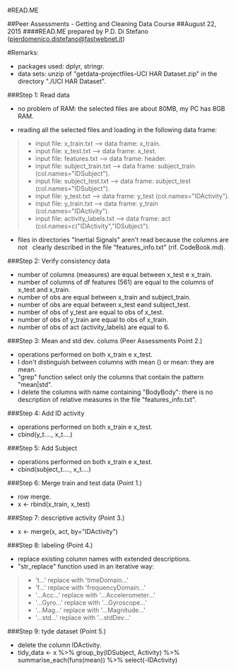 #READ.ME

##Peer Assessments - Getting and Cleaning Data Course
##August 22, 2015
####READ.ME prepared by P.D. Di Stefano (pierdomenico.distefano@fastwebnet.it)

#Remarks: 
* packages used:  dplyr, stringr.
* data sets: unzip of "getdata-projectfiles-UCI HAR Dataset.zip" in the directory "./UCI HAR Dataset". 


###Step 1: Read data
* no problem of RAM: the selected files are about 80MB, my PC has 8GB RAM.

* reading all the selected files and loading in the following data frame:
>*  input file: x_train.txt           --> data frame: x_train.
>*  input file: x_test.txt            --> data frame: x_test.
>*  input file: features.txt          --> data frame: header.
>*  input file: subject_train.txt     --> data frame: subject_train  (col.names="IDSubject").  
>*  input file: subject_test.txt      --> data frame: subject_test   (col.names="IDSubject").
>*  input file: y_test.txt            --> data frame: y_test  (col.names="IDActivity").  
>*  input file: y_train.txt           --> data frame: y_train (col.names="IDActivity").
>*  input file: activity_labels.txt   --> data frame: act  (col.names=c("IDActivity","IDSubject").

*  files in directories "Inertial Signals" aren't read because the columns are not
  clearly described in the file "features_info.txt" (rif. CodeBook.md). 

###Step 2: Verify consistency data
* number of columns (measures) are equal between x_test e x_train.
* number of columns of df features (561) are equal to the columns of x_test and x_train. 
* number of obs are equal between x_train and subject_train.
* number of obs are equal between x_test eand subject_test.
* number of obs of y_test are equal to obs of x_test.
* number of obs of y_train are equal to obs of x_train.
* number of obs of act (activity_labels) are equal to 6.  


###Step 3: Mean and std dev. colums (Peer Assessments Point 2.)
* operations performed on both x_train e x_test.
* I don't distinguish between columns with mean () or mean: they are mean.
* "grep" function select only the columns that contain the pattern "mean|std".
* I delete the columns with name containing "BodyBody": there is no description of relative measures in the file "features_info.txt".

###Step 4:  Add ID activity
* operations performed on both x_train e x_test.
* cbind(y_t...., x_t....)

###Step 5:  Add Subject
* operations performed on both x_train e x_test.
* cbind(subject_t...., x_t....) 

###Step 6: Merge train and test data (Point 1.)
* row merge.
* x <- rbind(x_train, x_test)
 
###Step 7: descriptive activity (Point 3.)
* x <- merge(x, act, by="IDActivity")
 
###Step 8: labeling (Point 4.)
* replace existing column names with extended descriptions.
* "str_replace" function used in an iterative way:

>* 't...'       replace with  'timeDomain...'
>* 'f...'       replace with  'frequencyDomain...'
>* '...Acc...'  replace with  '...Accelerometer...'  
>* '...Gyro...' replace with  '...Gyroscope...'
>* '...Mag...'  replace with  '...Magnitude...'
>* '...std...'  replace with  '...stdDev...'
                            
###Step 9: tyde dataset (Point 5.)
* delete the column IDActivity.
* tidy_data <- x %>% group_by(IDSubject, Activity) %>% summarise_each(funs(mean)) %>% select(-IDActivity)

